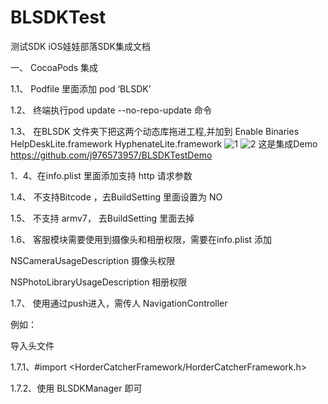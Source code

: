 # BLSDKTest
测试SDK
iOS娃娃部落SDK集成文档

一、	CocoaPods 集成

1.1、	Podfile 里面添加 pod ‘BLSDK’

1.2、	终端执行pod update --no-repo-update 命令

1.3、	在BLSDK 文件夹下把这两个动态库拖进工程,并加到 Enable Binaries
HelpDeskLite.framework
HyphenateLite.framework
![1](/BLSDKTest/1.png)
![2](/BLSDKTest/2.png)
这是集成Demo
https://github.com/j976573957/BLSDKTestDemo

1．4、在info.plist 里面添加支持 http 请求参数

1.4、	不支持Bitcode ，去BuildSetting 里面设置为 NO

1.5、	不支持 armv7， 去BuildSetting 里面去掉

1.6、	客服模块需要使用到摄像头和相册权限，需要在info.plist 添加

NSCameraUsageDescription  摄像头权限

NSPhotoLibraryUsageDescription 相册权限

1.7、	使用通过push进入，需传人 NavigationController


例如：

导入头文件

1.7.1、#import <HorderCatcherFramework/HorderCatcherFramework.h>

1.7.2、使用 BLSDKManager 即可



